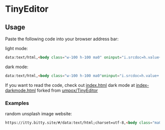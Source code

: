 # TinyEditor

## Usage

Paste the following code into your browser address bar:

light mode:

```html
data:text/html,<body class="w-100 h-100 ma0" oninput="i.srcdoc=h.value+'<style>@import url(https://unpkg.com/tachyons/css/tachyons.min.css);'+c.value+'</style><script>'+j.value+'</script>'"><style>@import url(https://unpkg.com/tachyons/css/tachyons.min.css);.h-33{height:33.33%}</style><textarea class="w-third h-33 fl code f5" placeholder=HTML id=h></textarea><textarea class="w-third h-33 fl code f5" placeholder=CSS id=c></textarea><textarea class="w-third h-33 fl code f5" placeholder=JS id=j></textarea><iframe class="w-100 min-vh-100 bn" id=i></iframe><button class="absolute top-0 right-0" onclick="prompt('','https://itty.bitty.site/#/data:text/html;charset=utf-8,'+i.srcdoc)">...
```

dark mode:

```html
data:text/html,<body class="w-100 h-100 ma0"oninput="i.srcdoc=h.value+'<style>@import url(https://unpkg.com/tachyons/css/tachyons.min.css);'+c.value+'</style><script>'+j.value+'</script>'"><style>@import url(https://unpkg.com/tachyons/css/tachyons.min.css);.h-33{height:33.33%}</style><textarea class="bg-black-80 white b--black-80 w-third h-33 fl code f5" placeholder=HTML id=h></textarea><textarea class="bg-black-80 white b--black-80 w-third h-33 fl code f5" placeholder=CSS id=c></textarea><textarea class="bg-black-80 white b--black-80 w-third h-33 fl code f5" placeholder=JS id=j></textarea><iframe class="w-100 min-vh-100 bn" id=i></iframe><button class="bg-black-80 white b--black-80 absolute top-0 right-0" onclick="prompt('','https://itty.bitty.site/#/data:text/html;charset=utf-8,'+i.srcdoc)">...
```

If you want to read the code, check out [index.html](https://github.com/laithserhan/TinyEditor/blob/master/index.html) dark mode at [index-darkmode.html](https://github.com/laithserhan/TinyEditor/blob/master/index-darkmode.html) forked from [umpox/TinyEditor](https://github.com/umpox/TinyEditor)

### Examples

random unsplash image website:

```html
https://itty.bitty.site/#/data:text/html;charset=utf-8,<body class="ma0 pa0"><div class="page bg-red w-100 min-vh-100 pa6"><h1 class="f1 white fw1 tc small-caps tracked">Random Unsplash Image Website</h1><hr class="b--white-50 mv6"><h2 class="f5 fw1 tc small-caps tracked no-underline yellow pb2" onClick="window.location.href=window.location.href">Load Another Random Unsplash Image...</h2><div class="w-two-thirds center pv4"><img class="w-100" src="https://source.unsplash.com/random"/></div><h3 class="f5 white fw1 tc small-caps tracked pt6">Webite by <a class="no-underline yellow" href="http://laithserhan.github.io/">Laith Serhan</a></h3><h3 class="f5 white fw1 tc small-caps tracked">Images from <a class="no-underline yellow" href="https://unsplash.com/">Unsplash.com</a></h3><h3 class="f5 white fw1 tc small-caps tracked">Created with <a class="no-underline yellow" href="https://github.com/laithserhan/TinyEditor/">TinyEditor</a></h3><h3 class="f5 white fw1 tc small-caps tracked">Served by <a class="no-underline yellow" href="http://about.bitty.site/">itty.bitty.site</a></h3></div></body><style>@import url(https://unpkg.com/tachyons/css/tachyons.min.css);</style><script></script>
```
